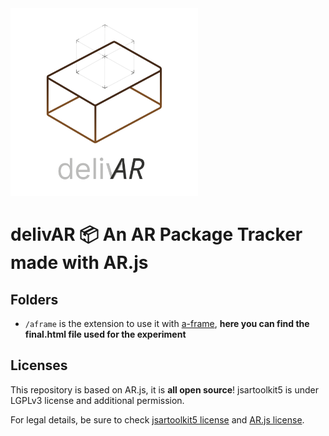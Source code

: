 <img src="https://github.com/tadan/delivAR/blob/master/data/images/delivAR_logo_svg.svg" width="300">

# delivAR 📦 An AR Package Tracker made with AR.js

## Folders 

- ```/aframe``` is the extension to use it with [a-frame](https://aframe.io),
  **here you can find the final.html file used for the experiment**

## Licenses

This repository is based on AR.js, it is **all open source**! jsartoolkit5 is under LGPLv3 license and additional permission.

For legal details, be sure to check [jsartoolkit5 license](https://github.com/artoolkit/jsartoolkit5/blob/master/LICENSE.txt)
and [AR.js license](https://github.com/jeromeetienne/AR.js/blob/master/LICENSE.txt).
